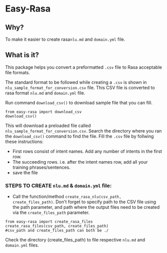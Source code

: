 # Easy-Rasa

## Why?
To make it easier to create rasa`nlu.md` and `domain.yml` file.
## What is it?
This package helps you convert a preformatted `.csv` file to Rasa acceptable file formats.

The standard format to be followed while creating a `.csv` is shown in `nlu_sample_format_for_conversion.csv` file. This CSV file is converted  to rasa format `nlu.md` and `domain.yml` file.

Run command `download_csv()` to download sample file that you can fill.

```
from easy-rasa import download_csv
download_csv()
```
This will download a preloaded file called `nlu_sample_format_for_conversion.csv`. Search the directory where you ran the `download_csv()` command to find the file.
Fill the `.csv` file by follwing these instructions:
- First rows consist of intent names. Add any number of intents in the first row.
- The succeeding rows. i.e. after the intent names row, add all your training phrases/sentences.
- save the file

### STEPS TO CREATE `nlu.md` & `domain.yml` file:

- Call the function/method `create_rasa_nlu(csv_path, create_files_path)`. Don't forget to specify path to the CSV file using the path parameter, and path where the output files need to be created via the `create_files_path` parameter.

```
from easy-rasa import create_rasa_files
create_rasa_files(csv_path, create_files_path)
#csv_path and create_files_path can both be ./
```
Check the directory (create_files_path) to file respective `nlu.md` and `domain.yml` files.
